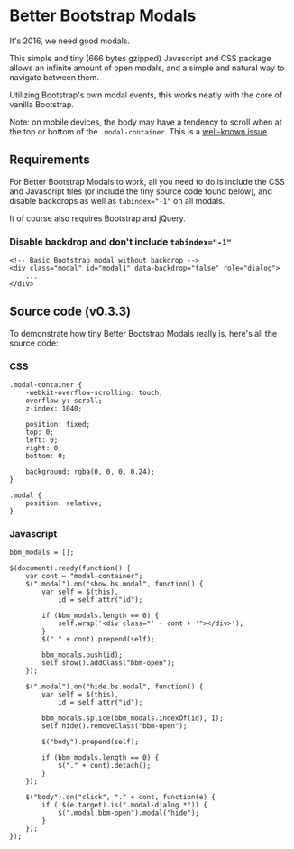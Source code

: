 # Better Bootstrap Modals
It's 2016, we need good modals.

This simple and tiny (666 bytes gzipped) Javascript and CSS package allows an infinite amount of open modals, and a simple and natural way to navigate between them.

Utilizing Bootstrap's own modal events, this works neatly with the core of vanilla Bootstrap.

Note: on mobile devices, the body may have a tendency to scroll when at the top or bottom of the `.modal-container`. This is a [well-known issue](http://getbootstrap.com/getting-started/#overflow-and-scrolling "Bootstrap").

## Requirements
For Better Bootstrap Modals to work, all you need to do is include the CSS and Javascript files (or include the tiny source code found below), and disable backdrops as well as `tabindex="-1"` on all modals.

It of course also requires Bootstrap and jQuery.
### Disable backdrop and don't include `tabindex="-1"`
	<!-- Basic Bootstrap modal without backdrop -->
	<div class="modal" id="modal1" data-backdrop="false" role="dialog">
		...
	</div>

## Source code (v0.3.3)
To demonstrate how tiny Better Bootstrap Modals really is, here's all the source code:
### CSS
	.modal-container {
		-webkit-overflow-scrolling: touch;
		overflow-y: scroll;
		z-index: 1040;

		position: fixed;
		top: 0;
		left: 0;
		right: 0;
		bottom: 0;

		background: rgba(0, 0, 0, 0.24);
	}

	.modal {
		position: relative;
	}
### Javascript
	bbm_modals = [];

	$(document).ready(function() {
		var cont = "modal-container";
		$(".modal").on("show.bs.modal", function() {
			var self = $(this),
				id = self.attr("id");

			if (bbm_modals.length == 0) {
				self.wrap('<div class="' + cont + '"></div>');
			}
			$("." + cont).prepend(self);
			
			bbm_modals.push(id);
			self.show().addClass("bbm-open");
		});
		
		$(".modal").on("hide.bs.modal", function() {
			var self = $(this),
				id = self.attr("id");
			
			bbm_modals.splice(bbm_modals.indexOf(id), 1);
			self.hide().removeClass("bbm-open");
			
			$("body").prepend(self);
			
			if (bbm_modals.length == 0) {
				$("." + cont).detach();
			}
		});

		$("body").on("click", "." + cont, function(e) {
			if (!$(e.target).is(".modal-dialog *")) {
				$(".modal.bbm-open").modal("hide");
			}
		});
	});